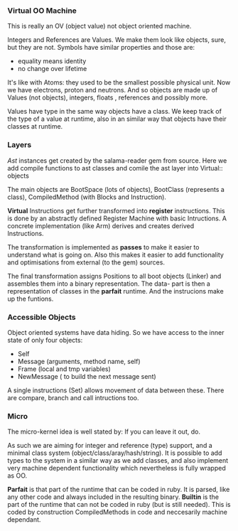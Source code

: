 ### Virtual OO Machine

This is really an OV (object value) not object oriented machine.

Integers and References are Values. We make them look like objects, sure, but they are not.
Symbols have similar properties and those are:

- equality means identity
- no change over lifetime

It's like with Atoms: they used to be the smallest possible physical unit. Now we have electrons,
proton and neutrons. And so objects are made up of Values (not objects), integers, floats ,
references and possibly more.

Values have type in the same way objects have a class. We keep track of the type of a value at runtime,
also in an similar way that objects have their classes at runtime.

### Layers 

*Ast* instances get created by the salama-reader gem from source. 
Here we add compile functions to ast classes and  comile the ast layer into Virtual:: objects

The main objects are BootSpace (lots of objects), BootClass (represents a class), 
CompiledMethod (with Blocks and Instruction).

**Virtual** Instructions get further transformed into **register** instructions.
This is done by an abstractly defined Register Machine with basic Intructions.
A concrete implementation (like Arm) derives and creates derived Instructions.

The transformation is implemented as **passes** to make it easier to understand what is going on.
Also this makes it easier to add functionality and optimisations from external (to the gem) sources. 

The final transformation assigns Positions to all boot objects (Linker) and assembles them into a
binary representation. The data- part is then a representation of classes in the **parfait** runtime.
And the instrucions make up the  funtions.

### Accessible Objects

Object oriented systems have data hiding. So we have access to the inner state of only four objects:

- Self
- Message (arguments, method name, self)
- Frame (local and tmp variables)
- NewMessage ( to build the next message sent)

A single instructions (Set) allows movement of data between these.
There are compare, branch and call intructions too.

### Micro

The micro-kernel idea is well stated by: If you can leave it out, do.


As such we are aiming for integer and reference (type) support, and a minimal class system 
(object/class/aray/hash/string). It is possible to add types to the system in a similar way as we add classes,
and also implement very machine dependent functionality which nevertheless is fully wrapped as OO.

**Parfait** is that part of the runtime that can be coded in ruby.
It is parsed, like any other code and always included in the resulting binary.
**Builtin** is the part of the runtime that can not be coded in ruby (but is still needed).
This is coded by construction CompiledMethods in code and neccesarily machine dependant.

